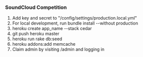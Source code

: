 ### SoundCloud Competition

1. Add key and secret to "/config/settings/production.local.yml"
2. For local development, run bundle install --without production
3. heroku create app_name --stack cedar
4. git push heroku master
5. heroku run rake db:seed
6. heroku addons:add memcache
7. Claim admin by visiting /admin and logging in